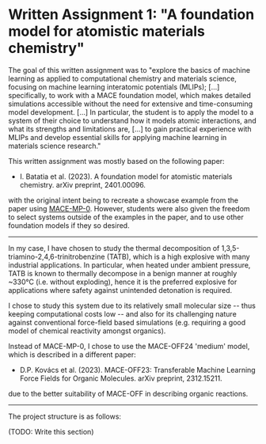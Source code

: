 # Written Assignment 1: "A foundation model for atomistic materials chemistry"

The goal of this written assignment was to "explore the basics of machine learning as applied to computational chemistry and materials science, focusing on machine learning interatomic potentials (MLIPs); [...] specifically, to work with a MACE foundation model, which makes detailed simulations accessible without the need for extensive and time-consuming model development. [...] In particular, the student is to apply the model to a system of their choice to understand how it models atomic interactions, and what its strengths and limitations are, [...] to gain practical experience with MLIPs and develop essential skills for applying machine learning in materials science research."

This written assignment was mostly based on the following paper:

- I. Batatia et al. (2023). A foundation model for atomistic materials chemistry. arXiv preprint, 2401.00096. 

with the original intent being to recreate a showcase example from the paper using [MACE-MP-0](https://github.com/ACEsuit/mace-mp/tree/main). However, students were also given the freedom to select systems outside of the examples in the paper, and to use other foundation models if they so desired.


---

In my case, I have chosen to study the thermal decomposition of 1,3,5-triamino-2,4,6-trinitrobenzine (TATB), which is a high explosive with many industrial applications. In particular, when heated under ambient pressure, TATB is known to thermally decompose in a benign manner at roughly ~330&deg;C (i.e. without exploding), hence it is the preferred explosive for applications where safety against unintended detonation is required.

I chose to study this system due to its relatively small molecular size -- thus keeping computational costs low -- and also for its challenging nature against conventional force-field based simulations (e.g. requiring a good model of chemical reactivity amongst organics).

Instead of MACE-MP-0, I chose to use the MACE-OFF24 'medium' model, which is described in a different paper:

- D.P. Kovács et al. (2023). MACE-OFF23: Transferable Machine Learning Force Fields for Organic Molecules. arXiv preprint, 2312.15211.

due to the better suitability of MACE-OFF in describing organic reactions.


---

The project structure is as follows:

(TODO: Write this section)

